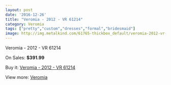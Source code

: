 ```yaml
---
layout: post
date: '2016-12-26'
title: "Veromia - 2012 - VR 61214"
category: Veromia
tags: ["pretty","custom","dresses","formal","bridesmaid"]
image: http://img.metalkind.com/61765-thickbox_default/veromia-2012-vr-61214.jpg
---
```

Veromia - 2012 - VR 61214

On Sales: **$391.99**
<a href="https://www.metalkind.com/en/veromia/16256-veromia-2012-vr-61214.html"><amp-img layout="responsive" width="600" height="600" src="//img.metalkind.com/61765-thickbox_default/veromia-2012-vr-61214.jpg" alt="Veromia - 2012 - VR 61214 0" /></a>
<a href="https://www.metalkind.com/en/veromia/16256-veromia-2012-vr-61214.html"><amp-img layout="responsive" width="600" height="600" src="//img.metalkind.com/61766-thickbox_default/veromia-2012-vr-61214.jpg" alt="Veromia - 2012 - VR 61214 1" /></a>
<a href="https://www.metalkind.com/en/veromia/16256-veromia-2012-vr-61214.html"><amp-img layout="responsive" width="600" height="600" src="//img.metalkind.com/61767-thickbox_default/veromia-2012-vr-61214.jpg" alt="Veromia - 2012 - VR 61214 2" /></a>
<a href="https://www.metalkind.com/en/veromia/16256-veromia-2012-vr-61214.html"><amp-img layout="responsive" width="600" height="600" src="//img.metalkind.com/61768-thickbox_default/veromia-2012-vr-61214.jpg" alt="Veromia - 2012 - VR 61214 3" /></a>

Buy it: [Veromia - 2012 - VR 61214](https://www.metalkind.com/en/veromia/16256-veromia-2012-vr-61214.html "Veromia - 2012 - VR 61214")

View more: [Veromia](https://www.metalkind.com/en/199-veromia "Veromia")